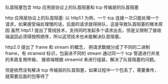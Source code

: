 队首阻塞包含 http 应用层协议上的队首阻塞和 tcp 传输层的队首阻塞

http 应用层协议上的队首阻塞: 
以 http1.1 为例，一个 tcp 连接一次只能处理一个请求，如果接受端处理慢的话，后面的请求就得排队，这是导致队首阻塞的根本原因 
虽然 http1.1 提出了管线技术，支持同时发起多个请求出去，但是又限制了接收端返回必须得按照顺序，所以这项技术也未能解决队首阻塞。

http2.0 提出了 frame 和 stream 的概念， 把请求数据分成了不同的二进制 frame，有 strameid 标识，包装进不同的 stream 通过同一个 tcp 管道进行并发的多路复用传输， 接收端根据 streamid 来进行组装，解决了队首阻塞的问题。

但是依然没有解决 tcp 传输层的队首阻塞，如果过程中一个包丢了，需要重传，就需要后面的包等待了
